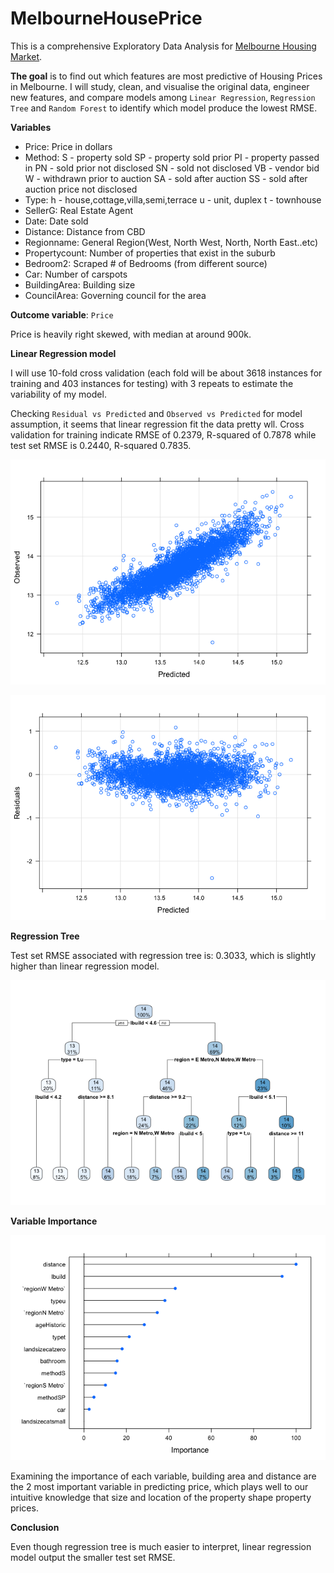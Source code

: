 # MelbourneHousePrice

This is a comprehensive Exploratory Data Analysis for [Melbourne Housing Market](https://www.kaggle.com/anthonypino/melbourne-housing-market). 

**The goal** is to find out which features are most predictive of Housing Prices in Melbourne. I will study, clean, and visualise the original data, engineer new features, and compare models among `Linear Regression`, `Regression Tree` and `Random Forest` to identify which model produce the lowest RMSE. 

**Variables**

* Price: Price in dollars
* Method: 
      S - property sold
      SP - property sold prior
      PI - property passed in
      PN - sold prior not disclosed
      SN - sold not disclosed
      VB - vendor bid
      W - withdrawn prior to auction
      SA - sold after auction
      SS - sold after auction price not disclosed
* Type: 
      h - house,cottage,villa,semi,terrace
      u - unit, duplex
      t - townhouse
* SellerG: Real Estate Agent
* Date: Date sold
* Distance: Distance from CBD
* Regionname: General Region(West, North West, North, North East..etc)
* Propertycount: Number of properties that exist in the suburb
* Bedroom2: Scraped # of Bedrooms (from different source)
* Car: Number of carspots
* BuildingArea: Building size
* CouncilArea: Governing council for the area

**Outcome variable**: `Price`

Price is heavily right skewed, with median at around 900k.

**Linear Regression model**

I will use 10-fold cross validation (each fold will be about 3618 instances for training and 403 instances for testing) with 3 repeats to estimate the variability of my model. 

Checking `Residual vs Predicted` and `Observed vs Predicted` for model assumption, it seems that linear regression fit the data pretty wll. Cross validation for training indicate RMSE of 0.2379, R-squared of 0.7878 while test set RMSE is 0.2440, R-squared 0.7835.

![](melbournehousing_files/figure-markdown_github/lm-1.png)

![](melbournehousing_files/figure-markdown_github/lm-2.png)

**Regression Tree**

Test set RMSE associated with regression tree is: 0.3033, which is slightly higher than linear regression model.

![](melbournehousing_files/figure-markdown_github/regressiontree-1.png)

**Variable Importance**

![](melbournehousing_files/figure-markdown_github/unnamed-chunk-6-1.png)

Examining the importance of each variable, building area and distance are the 2 most important variable in predicting price, which plays well to our intuitive knowledge that size and location of the property shape property prices.

**Conclusion**

Even though regression tree is much easier to interpret, linear regression model output the smaller test set RMSE.


